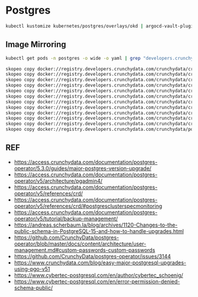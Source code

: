 # Postgres

```bash
kubectl kustomize kubernetes/postgres/overlays/okd | argocd-vault-plugin generate - | kubectl apply -f -
```

## Image Mirroring

```bash
kubectl get pods -n postgres -o wide -o yaml | grep "developers.crunchydata.com" | sed 's/^.*: /: /' | sort -u

skopeo copy docker://registry.developers.crunchydata.com/crunchydata/crunchy-pgadmin4:ubi8-4.30-29 docker://registry.arthurvardevanyan.com/crunchydata/crunchy-pgadmin4:ubi8-4.30-29
skopeo copy docker://registry.developers.crunchydata.com/crunchydata/crunchy-pgadmin4:ubi8-8.10-0 docker://registry.arthurvardevanyan.com/crunchydata/crunchy-pgadmin4:ubi8-8.10-0
skopeo copy docker://registry.developers.crunchydata.com/crunchydata/crunchy-pgbackrest:ubi8-2.52.1-1 docker://registry.arthurvardevanyan.com/crunchydata/crunchy-pgbackrest:ubi8-2.52.1-1
skopeo copy docker://registry.developers.crunchydata.com/crunchydata/crunchy-pgbouncer:ubi8-1.22-4 docker://registry.arthurvardevanyan.com/crunchydata/crunchy-pgbouncer:ubi8-1.22-4
skopeo copy docker://registry.developers.crunchydata.com/crunchydata/crunchy-postgres-exporter:ubi8-0.15.0-10 docker://registry.arthurvardevanyan.com/crunchydata/crunchy-postgres-exporter:ubi8-0.15.0-10
skopeo copy docker://registry.developers.crunchydata.com/crunchydata/crunchy-postgres-gis:ubi8-15.8-3.3-0 docker://registry.arthurvardevanyan.com/crunchydata/crunchy-postgres-gis:ubi8-15.8-3.3-0
skopeo copy docker://registry.developers.crunchydata.com/crunchydata/crunchy-postgres-gis:ubi8-16.4-3.3-0 docker://registry.arthurvardevanyan.com/crunchydata/crunchy-postgres-gis:ubi8-16.4-3.3-0
skopeo copy docker://registry.developers.crunchydata.com/crunchydata/crunchy-postgres-gis:ubi8-16.4-3.4-0 docker://registry.arthurvardevanyan.com/crunchydata/crunchy-postgres-gis:ubi8-16.4-3.4-0
skopeo copy docker://registry.developers.crunchydata.com/crunchydata/crunchy-postgres:ubi8-15.8-0 docker://registry.arthurvardevanyan.com/crunchydata/crunchy-postgres:ubi8-15.8-0
skopeo copy docker://registry.developers.crunchydata.com/crunchydata/crunchy-postgres:ubi8-16.4-0 docker://registry.arthurvardevanyan.com/crunchydata/crunchy-postgres:ubi8-16.4-0
skopeo copy docker://registry.developers.crunchydata.com/crunchydata/crunchy-upgrade:ubi8-5.6.1-0 docker://registry.arthurvardevanyan.com/crunchydata/crunchy-upgrade:ubi8-5.6.1-0
skopeo copy docker://registry.developers.crunchydata.com/crunchydata/postgres-operator:ubi8-5.6.1-0 docker://registry.arthurvardevanyan.com/crunchydata/postgres-operator:ubi8-5.6.1-0
```

## REF

- <https://access.crunchydata.com/documentation/postgres-operator/5.3.0/guides/major-postgres-version-upgrade/>
- <https://access.crunchydata.com/documentation/postgres-operator/v5/architecture/pgadmin4/>
- <https://access.crunchydata.com/documentation/postgres-operator/v5/references/crd/>
- <https://access.crunchydata.com/documentation/postgres-operator/v5/references/crd/#postgresclusterspecmonitoring>
- <https://access.crunchydata.com/documentation/postgres-operator/v5/tutorial/backup-management/>
- <https://andreas.scherbaum.la/blog/archives/1120-Changes-to-the-public-schema-in-PostgreSQL-15-and-how-to-handle-upgrades.html>
- <https://github.com/CrunchyData/postgres-operator/blob/master/docs/content/architecture/user-management.md#custom-passwords-custom-passwords>
- <https://github.com/CrunchyData/postgres-operator/issues/3144>
- <https://www.crunchydata.com/blog/easy-major-postgresql-upgrades-using-pgo-v51>
- <https://www.cybertec-postgresql.com/en/author/cybertec_schoenig/>
- <https://www.cybertec-postgresql.com/en/error-permission-denied-schema-public/>
